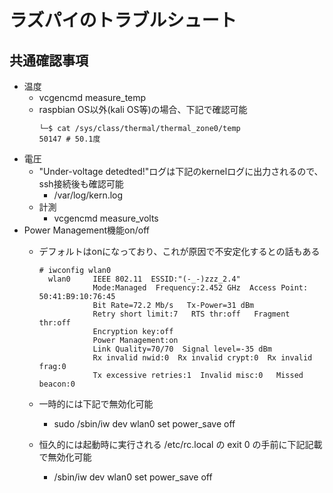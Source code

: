 # ラズパイのトラブルシュート

## 共通確認事項

* 温度
  * vcgencmd measure_temp
  * raspbian OS以外(kali OS等)の場合、下記で確認可能
    ```
    └─$ cat /sys/class/thermal/thermal_zone0/temp
    50147 # 50.1度
    ```
* 電圧
  * "Under-voltage detedted!"ログは下記のkernelログに出力されるので、ssh接続後も確認可能
    * /var/log/kern.log
  * 計測
    * vcgencmd measure_volts
* Power Management機能on/off
  * デフォルトはonになっており、これが原因で不安定化するとの話もある

    ```
    # iwconfig wlan0
      wlan0     IEEE 802.11  ESSID:"(-_-)zzz_2.4"
                Mode:Managed  Frequency:2.452 GHz  Access Point: 50:41:B9:10:76:45
                Bit Rate=72.2 Mb/s   Tx-Power=31 dBm
                Retry short limit:7   RTS thr:off   Fragment thr:off
                Encryption key:off
                Power Management:on
                Link Quality=70/70  Signal level=-35 dBm
                Rx invalid nwid:0  Rx invalid crypt:0  Rx invalid frag:0
                Tx excessive retries:1  Invalid misc:0   Missed beacon:0
    ```
  * 一時的には下記で無効化可能
    * sudo /sbin/iw dev wlan0 set power_save off
  * 恒久的には起動時に実行される /etc/rc.local の exit 0 の手前に下記記載で無効化可能
    * /sbin/iw dev wlan0 set power_save off